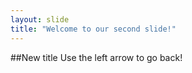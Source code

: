 ```yaml
---
layout: slide
title: "Welcome to our second slide!"
---
```

##New title
Use the left arrow to go back!
